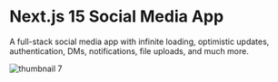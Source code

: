# Next.js 15 Social Media App

A full-stack social media app with infinite loading, optimistic updates, authentication, DMs, notifications, file uploads, and much more.

![thumbnail 7](https://github.com/user-attachments/assets/686b37e4-3d16-4bc4-a7f2-9d152c3addf5)

